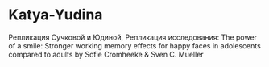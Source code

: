 # Katya-Yudina
Репликация Сучковой и Юдиной, Репликация исследования: The power of a smile: Stronger working memory effects for happy faces in adolescents compared to adults by Sofie Cromheeke &amp; Sven C. Mueller
